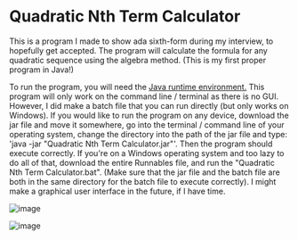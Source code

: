 # Quadratic Nth Term Calculator
This is a program I made to show ada sixth-form during my interview, to hopefully get accepted.  The program will calculate the formula for any quadratic sequence using the algebra method. (This is my first proper program in Java!)

To run the program, you will need the [Java runtime environment.](https://java.com/en/download/)  This program will only work on the command line / terminal as there is no GUI. However, I did make a batch file that you can run directly (but only works on Windows). If you would like to run the program on any device,
download the jar file and move it somewhere, go into the terminal / command line of your operating system, change the directory into the path of the jar file and type: 'java -jar "Quadratic Nth Term Calculator.jar"'. Then the program should execute correctly.
If you're on a Windows operating system and too lazy to do all of that, download the entire Runnables file, and run the "Quadratic Nth Term Calculator.bat". (Make sure that the jar file and the batch file are both in the same directory for the batch
file to execute correctly). I might make a graphical user interface in the future, if I have time.

![image](https://user-images.githubusercontent.com/28353935/38515778-1b167768-3c2d-11e8-9bbe-8fdb2514c02b.png)

![image](https://user-images.githubusercontent.com/28353935/38515843-56494d7e-3c2d-11e8-8d69-e98a9f972c4d.png)
